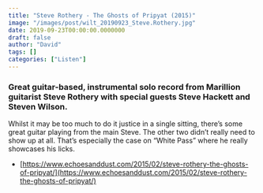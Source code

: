```yaml
---
title: "Steve Rothery - The Ghosts of Pripyat (2015)"
image: "/images/post/wilt_20190923_Steve.Rothery.jpg"
date: 2019-09-23T00:00:00.0000000
draft: false
author: "David"
tags: []
categories: ["Listen"]
---
```

### Great guitar-based, instrumental solo record from Marillion guitarist Steve Rothery with special guests Steve Hackett and Steven Wilson. 

 Whilst it may be too  much to do it justice in a single sitting, there’s some great guitar playing from the main Steve. The other two didn’t really need to show up at all. That’s especially the case on “White Pass” where he really showcases his licks.

-  [https://www.echoesanddust.com/2015/02/steve-rothery-the-ghosts-of-pripyat/](https://www.echoesanddust.com/2015/02/steve-rothery-the-ghosts-of-pripyat/)
